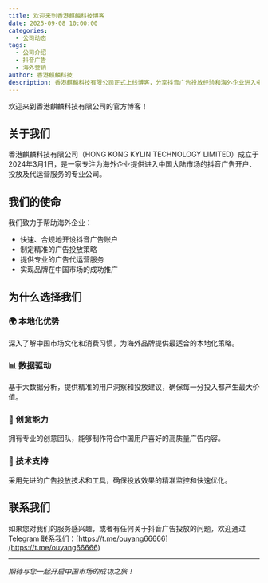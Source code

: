 ```yaml
---
title: 欢迎来到香港麒麟科技博客
date: 2025-09-08 10:00:00
categories:
  - 公司动态
tags:
  - 公司介绍
  - 抖音广告
  - 海外营销
author: 香港麒麟科技
description: 香港麒麟科技有限公司正式上线博客，分享抖音广告投放经验和海外企业进入中国市场的专业见解。
---
```


欢迎来到香港麒麟科技有限公司的官方博客！

## 关于我们

香港麒麟科技有限公司（HONG KONG KYLIN TECHNOLOGY LIMITED）成立于2024年3月1日，是一家专注为海外企业提供进入中国大陆市场的抖音广告开户、投放及代运营服务的专业公司。

<!-- more -->

## 我们的使命

我们致力于帮助海外企业：
- 快速、合规地开设抖音广告账户
- 制定精准的广告投放策略
- 提供专业的广告代运营服务
- 实现品牌在中国市场的成功推广

## 为什么选择我们

### 🌍 本地化优势
深入了解中国市场文化和消费习惯，为海外品牌提供最适合的本地化策略。

### 📊 数据驱动
基于大数据分析，提供精准的用户洞察和投放建议，确保每一分投入都产生最大价值。

### 🎨 创意能力
拥有专业的创意团队，能够制作符合中国用户喜好的高质量广告内容。

### 🔧 技术支持
采用先进的广告投放技术和工具，确保投放效果的精准监控和快速优化。

## 联系我们

如果您对我们的服务感兴趣，或者有任何关于抖音广告投放的问题，欢迎通过 Telegram 联系我们：[https://t.me/ouyang66666](https://t.me/ouyang66666)

---

*期待与您一起开启中国市场的成功之旅！*
